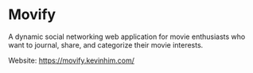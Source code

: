 # Movify
A dynamic social networking web application for movie enthusiasts who want to journal, share, and categorize their movie interests. 

Website: https://movify.kevinhim.com/
